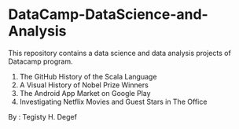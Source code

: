 # DataCamp-DataScience-and-Analysis
This repository contains a data science and data analysis projects of Datacamp program.

1. The GitHub History of the Scala Language
2. A Visual History of Nobel Prize Winners
3. The Android App Market on Google Play
4. Investigating Netflix Movies and Guest Stars in The Office


By : Tegisty H. Degef

